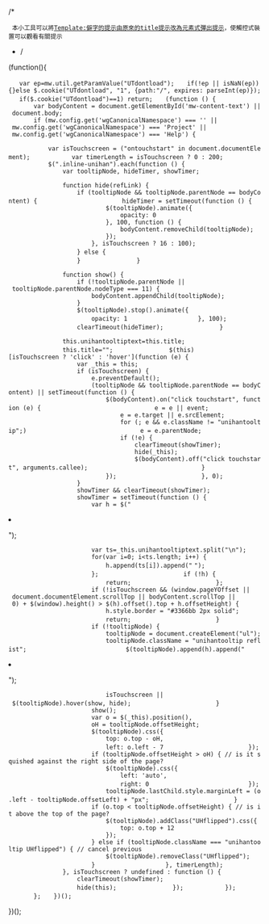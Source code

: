 /\*

` 本小工具可以將`[`Template:僻字的提示由原來的title提示改為元素式彈出提示`](https://zh.wikipedia.org/wiki/Template:僻字 "wikilink")`，使觸控式裝置可以觀看有關提示`

  - /

(function(){

`   var ep=mw.util.getParamValue("UTdontload");`
`   if(!ep || isNaN(ep)){}else $.cookie("UTdontload", "1", {path:"/", expires: parseInt(ep)});`
`   if($.cookie("UTdontload")==1) return;`
`   (function () {`
`       var bodyContent = document.getElementById('mw-content-text') || document.body;`
`       if (mw.config.get('wgCanonicalNamespace') === '' || mw.config.get('wgCanonicalNamespace') === 'Project' || mw.config.get('wgCanonicalNamespace') === 'Help') {`

`           var isTouchscreen = ("ontouchstart" in document.documentElement);`
`           var timerLength = isTouchscreen ? 0 : 200;`
`           $(".inline-unihan").each(function () {`
`               var tooltipNode, hideTimer, showTimer;`

`               function hide(refLink) {`
`                   if (tooltipNode && tooltipNode.parentNode == bodyContent) {`
`                       hideTimer = setTimeout(function () {`
`                           $(tooltipNode).animate({`
`                               opacity: 0`
`                           }, 100, function () {`
`                               bodyContent.removeChild(tooltipNode);`
`                           });`
`                       }, isTouchscreen ? 16 : 100);`
`                   } else {`
`                       `
`                   }`
`               }`

`               function show() {`
`                   if (!tooltipNode.parentNode || tooltipNode.parentNode.nodeType === 11) {`
`                       bodyContent.appendChild(tooltipNode);`
`                   }`
`                   $(tooltipNode).stop().animate({`
`                       opacity: 1`
`                   }, 100);`
`                   clearTimeout(hideTimer);`
`               }`

`               this.unihantooltiptext=this.title;`
`               this.title="";`
`               $(this)[isTouchscreen ? 'click' : 'hover'](function (e) {`
`                   var _this = this;`
`                   if (isTouchscreen) {`
`                       e.preventDefault();`
`                       (tooltipNode && tooltipNode.parentNode == bodyContent) || setTimeout(function () {`
`                           $(bodyContent).on("click touchstart", function (e) {`
`                               e = e || event;`
`                               e = e.target || e.srcElement;`
`                               for (; e && e.className != "unihantooltip";)`
`                               e = e.parentNode;`
`                               if (!e) {`
`                                   clearTimeout(showTimer);`
`                                   hide(_this);`
`                                   $(bodyContent).off("click touchstart", arguments.callee);`
`                               }`
`                           });`
`                       }, 0);`
`                   }`
`                   showTimer && clearTimeout(showTimer);`
`                   showTimer = setTimeout(function () {`
`                       var h = $("`

<li />

");

`                       var ts=_this.unihantooltiptext.split("\n");`
`                       for(var i=0; i<ts.length; i++) {`
`                           h.append(ts[i]).append("`
`");`
`                       };`
`                       if (!h) {`
`                           return;`
`                       };`
`                       if (!isTouchscreen && (window.pageYOffset || document.documentElement.scrollTop || bodyContent.scrollTop || 0) + $(window).height() > $(h).offset().top + h.offsetHeight) {`
`                           h.style.border = "#3366bb 2px solid";`
`                           return;`
`                       }`
`                       if (!tooltipNode) {`
`                           tooltipNode = document.createElement("ul");`
`                           tooltipNode.className = "unihantooltip reflist";`
`                           $(tooltipNode).append(h).append("`

<li />

");

`                           isTouchscreen || $(tooltipNode).hover(show, hide);`
`                       }`
`                       show();`
`                       var o = $(_this).position(),`
`                       oH = tooltipNode.offsetHeight;`
`                       $(tooltipNode).css({`
`                           top: o.top - oH,`
`                           left: o.left - 7`
`                       });`
`                       if (tooltipNode.offsetHeight > oH) { // is it squished against the right side of the page?`
`                           $(tooltipNode).css({`
`                               left: 'auto',`
`                               right: 0`
`                           });`
`                           tooltipNode.lastChild.style.marginLeft = (o.left - tooltipNode.offsetLeft) + "px";`
`                       }`
`                       if (o.top < tooltipNode.offsetHeight) { // is it above the top of the page?`
`                           $(tooltipNode).addClass("UHflipped").css({`
`                               top: o.top + 12`
`                           });`
`                       } else if (tooltipNode.className === "unihantooltip UHflipped") { // cancel previous`
`                           $(tooltipNode).removeClass("UHflipped");`
`                       }`
`                   }, timerLength);`
`               }, isTouchscreen ? undefined : function () {`
`                   clearTimeout(showTimer);`
`                   hide(this);`
`               });`
`           });`
`       };`
`   })();`

})();